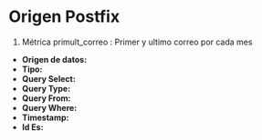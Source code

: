 # Origen Postfix

1. Métrica primult_correo : Primer y ultimo correo por cada mes

- **Origen de datos:**
- **Tipo:**
- **Query Select:**
- **Query Type:**
- **Query From:**
- **Query Where:**
- **Timestamp:**
- **Id Es:**
